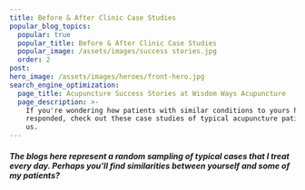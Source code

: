 ```yaml
---
title: Before & After Clinic Case Studies
popular_blog_topics:
  popular: true
  popular_title: Before & After Clinic Case Studies
  popular_image: /assets/images/success stories.jpg
  order: 2
post:
hero_image: /assets/images/heroes/front-hero.jpg
search_engine_optimization:
  page_title: Acupuncture Success Stories at Wisdom Ways Acupuncture
  page_description: >-
    If you're wondering how patients with similar conditions to yours have
    responded, check out these case studies of typical acupuncture patients with
    us.
---
```


##### The blogs here represent a random sampling of typical cases that I treat every day. Perhaps you'll find similarities between yourself and some of my patients?